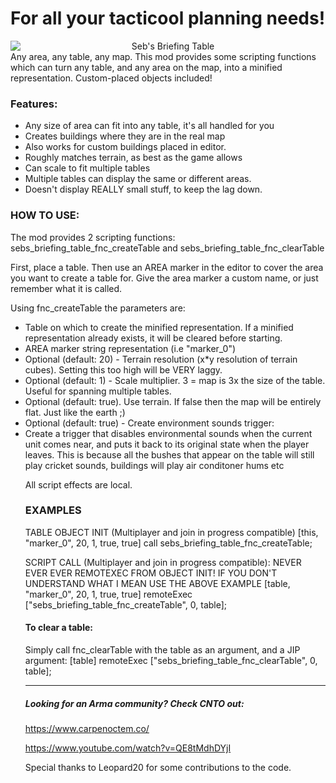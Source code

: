 # For all your tacticool planning needs!
<img src="https://i.imgur.com/mJxccbg.png" alt="Seb's Briefing Table" style="display: block; text-align: center">
Any area, any table, any map. This mod provides some scripting functions which can turn any table, and any area on the map, into a minified representation. Custom-placed objects included!

### Features:
- Any size of area can fit into any table, it's all handled for you
- Creates buildings where they are in the real map
- Also works for custom buildings placed in editor.
- Roughly matches terrain, as best as the game allows
- Can scale to fit multiple tables
- Multiple tables can display the same or different areas.
- Doesn't display REALLY small stuff, to keep the lag down.

### HOW TO USE:

The mod provides 2 scripting functions:
sebs_briefing_table_fnc_createTable and sebs_briefing_table_fnc_clearTable

First, place a table. Then use an AREA marker in the editor to cover the area you want to create a table for. Give the area marker a custom name, or just remember what it is called.

Using fnc_createTable the parameters are:
* Table on which to create the minified representation. If a minified representation already exists, it will be cleared before starting. <OBJECT>
* AREA marker string representation (i.e "marker_0") <STRING>
* Optional <NUMBER> (default: 20) - Terrain resolution (x*y resolution of terrain cubes). Setting this too high will be VERY laggy.
* Optional <NUMBER> (default: 1) - Scale multiplier. 3 = map is 3x the size of the table. Useful for spanning multiple tables.
* Optional <BOOL> (default: true). Use terrain. If false then the map will be entirely flat. Just like the earth ;)
* Optional <BOOL> (default: true) - Create environment sounds trigger:
* Create a trigger that disables environmental sounds when the current unit comes near, and puts it back to its original state when the player leaves.
This is because all the bushes that appear on the table will still play cricket sounds, buildings will play air conditoner hums etc

All script effects are local.


### EXAMPLES

TABLE OBJECT INIT (Multiplayer and join in progress compatible)
[this, "marker_0", 20, 1, true, true] call sebs_briefing_table_fnc_createTable;

SCRIPT CALL (Multiplayer and join in progress compatible):
NEVER EVER EVER REMOTEXEC FROM OBJECT INIT!
IF YOU DON'T UNDERSTAND WHAT I MEAN USE THE ABOVE EXAMPLE
[table, "marker_0", 20, 1, true, true] remoteExec ["sebs_briefing_table_fnc_createTable", 0, table];


#### To clear a table:
Simply call fnc_clearTable with the table as an argument, and a JIP argument:
[table] remoteExec ["sebs_briefing_table_fnc_clearTable", 0, table];

______

##### Looking for an Arma community? Check CNTO out:

https://www.carpenoctem.co/

https://www.youtube.com/watch?v=QE8tMdhDYjI


Special thanks to Leopard20 for some contributions to the code.
